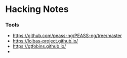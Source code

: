 # Hacking Notes


### Tools
- https://github.com/peass-ng/PEASS-ng/tree/master
- https://lolbas-project.github.io/
- https://gtfobins.github.io/
- 




